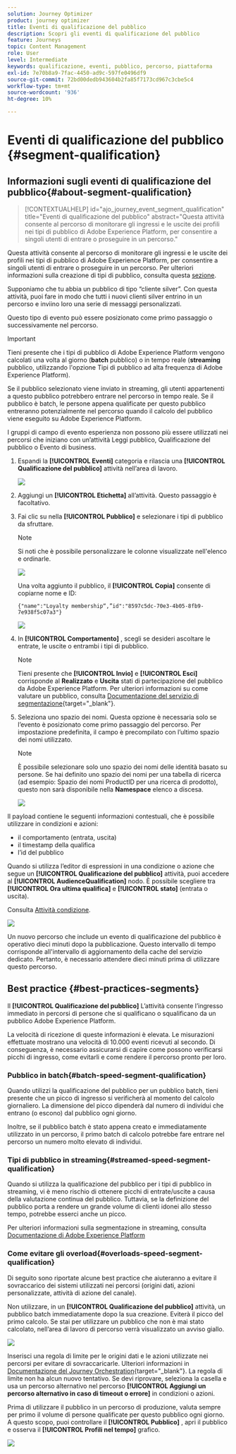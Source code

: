 ```yaml
---
solution: Journey Optimizer
product: journey optimizer
title: Eventi di qualificazione del pubblico
description: Scopri gli eventi di qualificazione del pubblico
feature: Journeys
topic: Content Management
role: User
level: Intermediate
keywords: qualificazione, eventi, pubblico, percorso, piattaforma
exl-id: 7e70b8a9-7fac-4450-ad9c-597fe0496df9
source-git-commit: 72bd00dedb943604b2fa85f7173cd967c3cbe5c4
workflow-type: tm+mt
source-wordcount: '936'
ht-degree: 10%

---
```


# Eventi di qualificazione del pubblico {#segment-qualification}

## Informazioni sugli eventi di qualificazione del pubblico{#about-segment-qualification}

>[!CONTEXTUALHELP]
>id="ajo_journey_event_segment_qualification"
>title="Eventi di qualificazione del pubblico"
>abstract="Questa attività consente al percorso di monitorare gli ingressi e le uscite dei profili nei tipi di pubblico di Adobe Experience Platform, per consentire a singoli utenti di entrare o proseguire in un percorso."

Questa attività consente al percorso di monitorare gli ingressi e le uscite dei profili nei tipi di pubblico di Adobe Experience Platform, per consentire a singoli utenti di entrare o proseguire in un percorso. Per ulteriori informazioni sulla creazione di tipi di pubblico, consulta questa [sezione](../audience/about-audiences.md).

Supponiamo che tu abbia un pubblico di tipo “cliente silver”. Con questa attività, puoi fare in modo che tutti i nuovi clienti silver entrino in un percorso e inviino loro una serie di messaggi personalizzati.

Questo tipo di evento può essere posizionato come primo passaggio o successivamente nel percorso.

>[!IMPORTANT]
>
>Tieni presente che i tipi di pubblico di Adobe Experience Platform vengono calcolati una volta al giorno (**batch** pubblico) o in tempo reale (**streaming** pubblico, utilizzando l&#39;opzione Tipi di pubblico ad alta frequenza di Adobe Experience Platform).
>
>Se il pubblico selezionato viene inviato in streaming, gli utenti appartenenti a questo pubblico potrebbero entrare nel percorso in tempo reale. Se il pubblico è batch, le persone appena qualificate per questo pubblico entreranno potenzialmente nel percorso quando il calcolo del pubblico viene eseguito su Adobe Experience Platform.
>
>I gruppi di campo di evento esperienza non possono più essere utilizzati nei percorsi che iniziano con un’attività Leggi pubblico, Qualificazione del pubblico o Evento di business.


1. Espandi la **[!UICONTROL Eventi]** categoria e rilascia una **[!UICONTROL Qualificazione del pubblico]** attività nell’area di lavoro.

   ![](assets/segment5.png)

1. Aggiungi un **[!UICONTROL Etichetta]** all’attività. Questo passaggio è facoltativo.

1. Fai clic su nella **[!UICONTROL Pubblico]** e selezionare i tipi di pubblico da sfruttare.

   >[!NOTE]
   >
   >Si noti che è possibile personalizzare le colonne visualizzate nell&#39;elenco e ordinarle.

   ![](assets/segment6.png)

   Una volta aggiunto il pubblico, il **[!UICONTROL Copia]** consente di copiarne nome e ID:

   `{"name":"Loyalty membership“,”id":"8597c5dc-70e3-4b05-8fb9-7e938f5c07a3"}`

   ![](assets/segment-copy.png)

1. In **[!UICONTROL Comportamento]** , scegli se desideri ascoltare le entrate, le uscite o entrambi i tipi di pubblico.

   >[!NOTE]
   >
   >Tieni presente che **[!UICONTROL Invio]** e **[!UICONTROL Esci]** corrisponde al **Realizzato** e **Uscita** stati di partecipazione del pubblico da Adobe Experience Platform. Per ulteriori informazioni su come valutare un pubblico, consulta [Documentazione del servizio di segmentazione](https://experienceleague.adobe.com/docs/experience-platform/segmentation/tutorials/evaluate-a-segment.html#interpret-segment-results){target="_blank"}.

1. Seleziona uno spazio dei nomi. Questa opzione è necessaria solo se l’evento è posizionato come primo passaggio del percorso. Per impostazione predefinita, il campo è precompilato con l’ultimo spazio dei nomi utilizzato.

   >[!NOTE]
   >
   >È possibile selezionare solo uno spazio dei nomi delle identità basato su persone. Se hai definito uno spazio dei nomi per una tabella di ricerca (ad esempio: Spazio dei nomi ProductID per una ricerca di prodotto), questo non sarà disponibile nella **Namespace** elenco a discesa.

   ![](assets/segment7.png)

Il payload contiene le seguenti informazioni contestuali, che è possibile utilizzare in condizioni e azioni:

* il comportamento (entrata, uscita)
* il timestamp della qualifica
* l’id del pubblico

Quando si utilizza l’editor di espressioni in una condizione o azione che segue un **[!UICONTROL Qualificazione del pubblico]** attività, puoi accedere al **[!UICONTROL AudienceQualification]** nodo. È possibile scegliere tra **[!UICONTROL Ora ultima qualifica]** e **[!UICONTROL stato]** (entrata o uscita).

Consulta [Attività condizione](../building-journeys/condition-activity.md#about_condition).

![](assets/segment8.png)

Un nuovo percorso che include un evento di qualificazione del pubblico è operativo dieci minuti dopo la pubblicazione. Questo intervallo di tempo corrisponde all&#39;intervallo di aggiornamento della cache del servizio dedicato. Pertanto, è necessario attendere dieci minuti prima di utilizzare questo percorso.

## Best practice {#best-practices-segments}

Il **[!UICONTROL Qualificazione del pubblico]** L’attività consente l’ingresso immediato in percorsi di persone che si qualificano o squalificano da un pubblico Adobe Experience Platform.

La velocità di ricezione di queste informazioni è elevata. Le misurazioni effettuate mostrano una velocità di 10.000 eventi ricevuti al secondo. Di conseguenza, è necessario assicurarsi di capire come possono verificarsi picchi di ingresso, come evitarli e come rendere il percorso pronto per loro.

### Pubblico in batch{#batch-speed-segment-qualification}

Quando utilizzi la qualificazione del pubblico per un pubblico batch, tieni presente che un picco di ingresso si verificherà al momento del calcolo giornaliero. La dimensione del picco dipenderà dal numero di individui che entrano (o escono) dal pubblico ogni giorno.

Inoltre, se il pubblico batch è stato appena creato e immediatamente utilizzato in un percorso, il primo batch di calcolo potrebbe fare entrare nel percorso un numero molto elevato di individui.

### Tipi di pubblico in streaming{#streamed-speed-segment-qualification}

Quando si utilizza la qualificazione del pubblico per i tipi di pubblico in streaming, vi è meno rischio di ottenere picchi di entrate/uscite a causa della valutazione continua del pubblico. Tuttavia, se la definizione del pubblico porta a rendere un grande volume di clienti idonei allo stesso tempo, potrebbe esserci anche un picco.

Per ulteriori informazioni sulla segmentazione in streaming, consulta [Documentazione di Adobe Experience Platform](https://experienceleague.adobe.com/docs/experience-platform/segmentation/api/streaming-segmentation.html#api)

### Come evitare gli overload{#overloads-speed-segment-qualification}

Di seguito sono riportate alcune best practice che aiuteranno a evitare il sovraccarico dei sistemi utilizzati nei percorsi (origini dati, azioni personalizzate, attività di azione del canale).

Non utilizzare, in un **[!UICONTROL Qualificazione del pubblico]** attività, un pubblico batch immediatamente dopo la sua creazione. Eviterà il picco del primo calcolo. Se stai per utilizzare un pubblico che non è mai stato calcolato, nell’area di lavoro di percorso verrà visualizzato un avviso giallo.

![](assets/segment-error.png)

Inserisci una regola di limite per le origini dati e le azioni utilizzate nei percorsi per evitare di sovraccaricarle. Ulteriori informazioni in [Documentazione del Journey Orchestration](https://experienceleague.adobe.com/docs/journeys/using/working-with-apis/capping.html){target="_blank"}. La regola di limite non ha alcun nuovo tentativo. Se devi riprovare, seleziona la casella e usa un percorso alternativo nel percorso **[!UICONTROL Aggiungi un percorso alternativo in caso di timeout o errore]** in condizioni o azioni.

Prima di utilizzare il pubblico in un percorso di produzione, valuta sempre per primo il volume di persone qualificate per questo pubblico ogni giorno. A questo scopo, puoi controllare il **[!UICONTROL Pubblico]** , apri il pubblico e osserva il **[!UICONTROL Profili nel tempo]** grafico.

![](assets/segment-overload.png)
